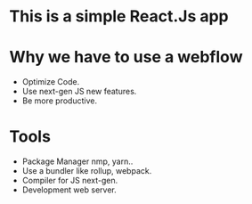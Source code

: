 # This is a simple React.Js app 

# Why we have to use a webflow 
- Optimize Code.  
- Use next-gen JS new features.  
- Be more productive.  

# Tools
- Package Manager nmp, yarn..  
- Use a bundler like rollup, webpack.  
- Compiler for JS next-gen.  
- Development web server.  